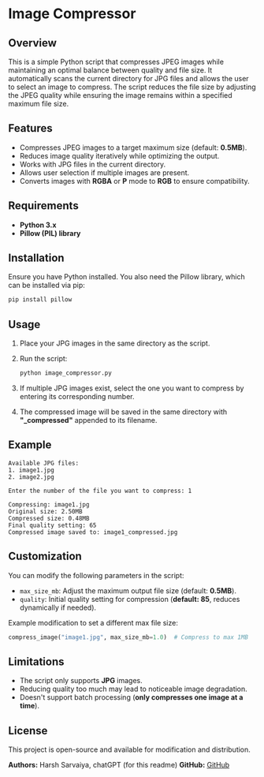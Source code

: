 
# Image Compressor 

## Overview

This is a simple Python script that compresses JPEG images while maintaining an optimal balance between quality and file size. It automatically scans the current directory for JPG files and allows the user to select an image to compress. The script reduces the file size by adjusting the JPEG quality while ensuring the image remains within a specified maximum file size.

## Features

- Compresses JPEG images to a target maximum size (default: **0.5MB**).
- Reduces image quality iteratively while optimizing the output.
- Works with JPG files in the current directory.
- Allows user selection if multiple images are present.
- Converts images with **RGBA** or **P** mode to **RGB** to ensure compatibility.

## Requirements

- **Python 3.x**
- **Pillow (PIL) library**

## Installation

Ensure you have Python installed. You also need the Pillow library, which can be installed via pip:

```bash
pip install pillow
```

## Usage

1. Place your JPG images in the same directory as the script.
2. Run the script:

   ```bash
   python image_compressor.py
   ```

3. If multiple JPG images exist, select the one you want to compress by entering its corresponding number.
4. The compressed image will be saved in the same directory with **"_compressed"** appended to its filename.

## Example

```
Available JPG files:
1. image1.jpg
2. image2.jpg

Enter the number of the file you want to compress: 1

Compressing: image1.jpg
Original size: 2.50MB
Compressed size: 0.48MB
Final quality setting: 65
Compressed image saved to: image1_compressed.jpg
```

## Customization

You can modify the following parameters in the script:

- `max_size_mb`: Adjust the maximum output file size (default: **0.5MB**).
- `quality`: Initial quality setting for compression (**default: 85**, reduces dynamically if needed).

Example modification to set a different max file size:

```python
compress_image("image1.jpg", max_size_mb=1.0)  # Compress to max 1MB
```

## Limitations

- The script only supports **JPG** images.
- Reducing quality too much may lead to noticeable image degradation.
- Doesn't support batch processing (**only compresses one image at a time**).

## License

This project is open-source and available for modification and distribution.

**Authors:** Harsh Sarvaiya, chatGPT (for this readme)
**GitHub:** [GitHub](https://github.com/harsh-sarvaiya)
